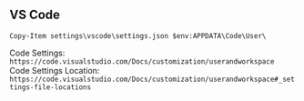 ## VS Code

    Copy-Item settings\vscode\settings.json $env:APPDATA\Code\User\

Code Settings: `https://code.visualstudio.com/Docs/customization/userandworkspace`
Code Settings Location: `https://code.visualstudio.com/Docs/customization/userandworkspace#_settings-file-locations`

